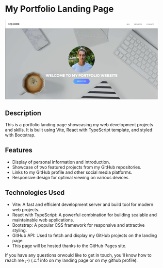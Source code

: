 # My Portfolio Landing Page

![Portfolio Landing Page Screenshot](./public/img/header-screen.png)

## Description

This is a portfolio landing page showcasing my web development projects and skills. It is built using Vite, React with TypeScript template, and styled with Bootstrap.

## Features

- Display of personal information and introduction.
- Showcase of two featured projects from my GitHub repositories.
- Links to my GitHub profile and other social media platforms.
- Responsive design for optimal viewing on various devices.

## Technologies Used

- Vite: A fast and efficient development server and build tool for modern web projects.
- React with TypeScript: A powerful combination for building scalable and maintainable web applications.
- Bootstrap: A popular CSS framework for responsive and attractive styling.
- GitHub API: Used to fetch and display my GitHub projects on the landing page.
- This page will be hosted thanks to the GitHub Pages site.

If you have any questions orwould like to get in touch, you'll know how to reach me ;-) (.c.f info on my landing page or on my github profile).
